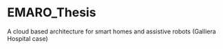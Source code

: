 # EMARO_Thesis
A cloud based architecture for smart homes and assistive robots (Galliera Hospital case)
